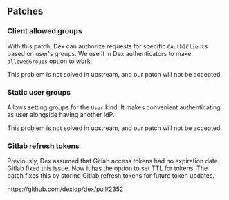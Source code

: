 ## Patches

### Client allowed groups

With this patch, Dex can authorize requests for specific `OAuth2Client`s based on user's groups. 
We use it in Dex authenticators to make `allowedGroups` option to work.

This problem is not solved in upstream, and our patch will not be accepted.

### Static user groups

Allows setting groups for the `User` kind. It makes convenient authenticating as user alongside having another IdP.

This problem is not solved in upstream, and our patch will not be accepted.

### Gitlab refresh tokens

Previously, Dex assumed that Gitlab access tokens had no expiration date. Gitlab fixed this issue. Now it has the option to set TTL for tokens.
The patch fixes this by storing Gitlab refresh tokens for future token updates.

https://github.com/dexidp/dex/pull/2352
